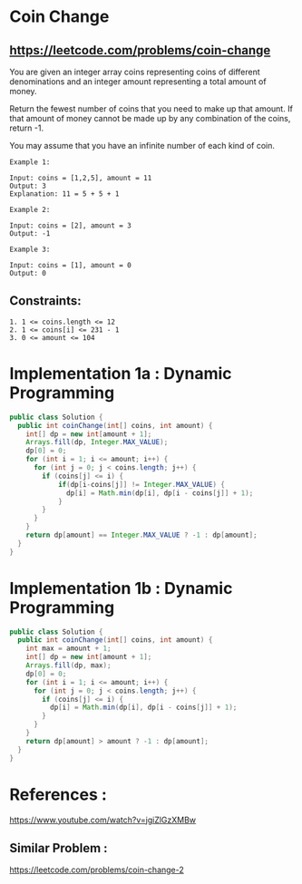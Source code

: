 # Coin Change
## https://leetcode.com/problems/coin-change

You are given an integer array coins representing coins of different denominations and an integer amount representing a total amount of money.

Return the fewest number of coins that you need to make up that amount. If that amount of money cannot be made up by any combination of the coins, return -1.

You may assume that you have an infinite number of each kind of coin.

``` 
Example 1:

Input: coins = [1,2,5], amount = 11
Output: 3
Explanation: 11 = 5 + 5 + 1

Example 2:

Input: coins = [2], amount = 3
Output: -1

Example 3:

Input: coins = [1], amount = 0
Output: 0
``` 

## Constraints:
```
1. 1 <= coins.length <= 12
2. 1 <= coins[i] <= 231 - 1
3. 0 <= amount <= 104
```

# Implementation 1a : Dynamic Programming
```java
public class Solution {
  public int coinChange(int[] coins, int amount) {
    int[] dp = new int[amount + 1];
    Arrays.fill(dp, Integer.MAX_VALUE);
    dp[0] = 0;
    for (int i = 1; i <= amount; i++) {
      for (int j = 0; j < coins.length; j++) {
        if (coins[j] <= i) {
            if(dp[i-coins[j]] != Integer.MAX_VALUE) {
              dp[i] = Math.min(dp[i], dp[i - coins[j]] + 1);   
            }
        }
      }
    }
    return dp[amount] == Integer.MAX_VALUE ? -1 : dp[amount];
  }
}
```

# Implementation 1b : Dynamic Programming
```java
public class Solution {
  public int coinChange(int[] coins, int amount) {
    int max = amount + 1;
    int[] dp = new int[amount + 1];
    Arrays.fill(dp, max);
    dp[0] = 0;
    for (int i = 1; i <= amount; i++) {
      for (int j = 0; j < coins.length; j++) {
        if (coins[j] <= i) {
          dp[i] = Math.min(dp[i], dp[i - coins[j]] + 1);
        }
      }
    }
    return dp[amount] > amount ? -1 : dp[amount];
  }
}
```

# References :
https://www.youtube.com/watch?v=jgiZlGzXMBw

## Similar Problem :
https://leetcode.com/problems/coin-change-2
